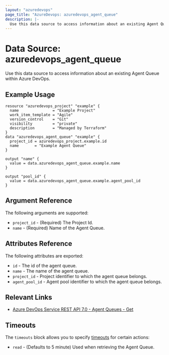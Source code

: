 ```yaml
---
layout: "azuredevops"
page_title: "AzureDevops: azuredevops_agent_queue"
description: |-
  Use this data source to access information about an existing Agent Queue within Azure DevOps.
---
```


# Data Source: azuredevops_agent_queue

Use this data source to access information about an existing Agent Queue within Azure DevOps.

## Example Usage

```hcl
resource "azuredevops_project" "example" {
  name               = "Example Project"
  work_item_template = "Agile"
  version_control    = "Git"
  visibility         = "private"
  description        = "Managed by Terraform"
}
data "azuredevops_agent_queue" "example" {
  project_id = azuredevops_project.example.id
  name       = "Example Agent Queue"
}

output "name" {
  value = data.azuredevops_agent_queue.example.name
}

output "pool_id" {
  value = data.azuredevops_agent_queue.example.agent_pool_id
}
```

## Argument Reference

The following arguments are supported:

- `project_id` - (Required) The Project Id.
- `name` - (Required) Name of the Agent Queue.

## Attributes Reference

The following attributes are exported:

- `id`  - The id of the agent queue.
- `name` - The name of the agent queue.
- `project_id` - Project identifier to which the agent queue belongs.
- `agent_pool_id` - Agent pool identifier to which the agent queue belongs.

## Relevant Links

- [Azure DevOps Service REST API 7.0 - Agent Queues - Get](https://docs.microsoft.com/en-us/rest/api/azure/devops/distributedtask/queues/get?view=azure-devops-rest-7.0)

## Timeouts

The `timeouts` block allows you to specify [timeouts](https://developer.hashicorp.com/terraform/language/resources/syntax#operation-timeouts) for certain actions:

* `read` - (Defaults to 5 minute) Used when retrieving the Agent Queue.